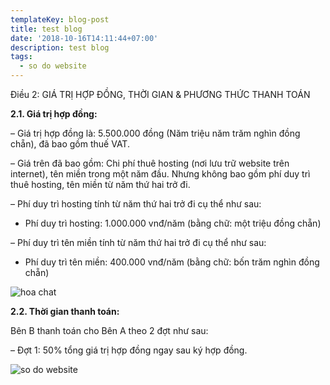 ```yaml
---
templateKey: blog-post
title: test blog
date: '2018-10-16T14:11:44+07:00'
description: test blog
tags:
  - so do website
---
```

Điều 2: GIÁ TRỊ HỢP ĐỒNG, THỜI GIAN & PHƯƠNG THỨC THANH TOÁN

**2.1. Giá trị hợp đồng:**

– Giá trị hợp đồng là: 5.500.000 đồng (Năm triệu năm trăm nghìn đồng chẵn), đã bao gồm thuế VAT.

– Giá trên đã bao gồm: Chi phí thuê hosting (nơi lưu trữ website trên internet), tên miền trong một năm đầu. Nhưng không bao gồm phí duy trì thuê hosting, tên miền từ năm thứ hai trở đi.

– Phí duy trì hosting tính từ năm thứ hai trở đi cụ thể như sau:

* Phí duy trì hosting: 1.000.000 vnđ/năm (bằng chữ: một triệu đồng chẵn)

– Phí duy trì tên miền tính từ năm thứ hai trở đi cụ thể như sau:

* Phí duy trì tên miền: 400.000 vnđ/năm (bằng chữ: bốn trăm nghìn đồng chẵn)

![hoa chat](/img/chemex.jpg)

**2.2. Thời gian thanh toán:**

Bên B thanh toán cho Bên A theo 2 đợt như sau:

– Đợt 1: 50% tổng giá trị hợp đồng ngay sau ký hợp đồng.

![so do website](/img/screen-shot-2018-10-15-at-5.50.00-pm.png)
